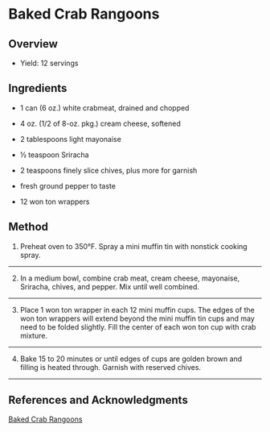 # Baked Crab Rangoons

## Overview

- Yield: 12 servings

## Ingredients

- 1 can (6 oz.) white crabmeat, drained and chopped

- 4 oz. (1/2 of 8-oz. pkg.) cream cheese, softened

- 2 tablespoons light mayonaise

- ½ teaspoon Sriracha

- 2 teaspoons finely slice chives, plus more for garnish

- fresh ground pepper to taste

- 12 won ton wrappers

## Method

1. Preheat oven to 350°F. Spray a mini muffin tin with nonstick cooking spray.
---
2. In a medium bowl, combine crab meat, cream cheese, mayonaise, Sriracha, chives, and pepper. Mix until well combined.
---
3. Place 1 won ton wrapper in each 12 mini muffin cups. The edges of the won ton wrappers will extend beyond the mini muffin tin cups and may need to be folded slightly. Fill the center of each won ton cup with crab mixture.
---
4. Bake 15 to 20 minutes or until edges of cups are golden brown and filling is heated through. Garnish with reserved chives.
---

## References and Acknowledgments

[Baked Crab Rangoons](http://www.mybakingaddiction.com/baby-shower-crab-rangoons/)

